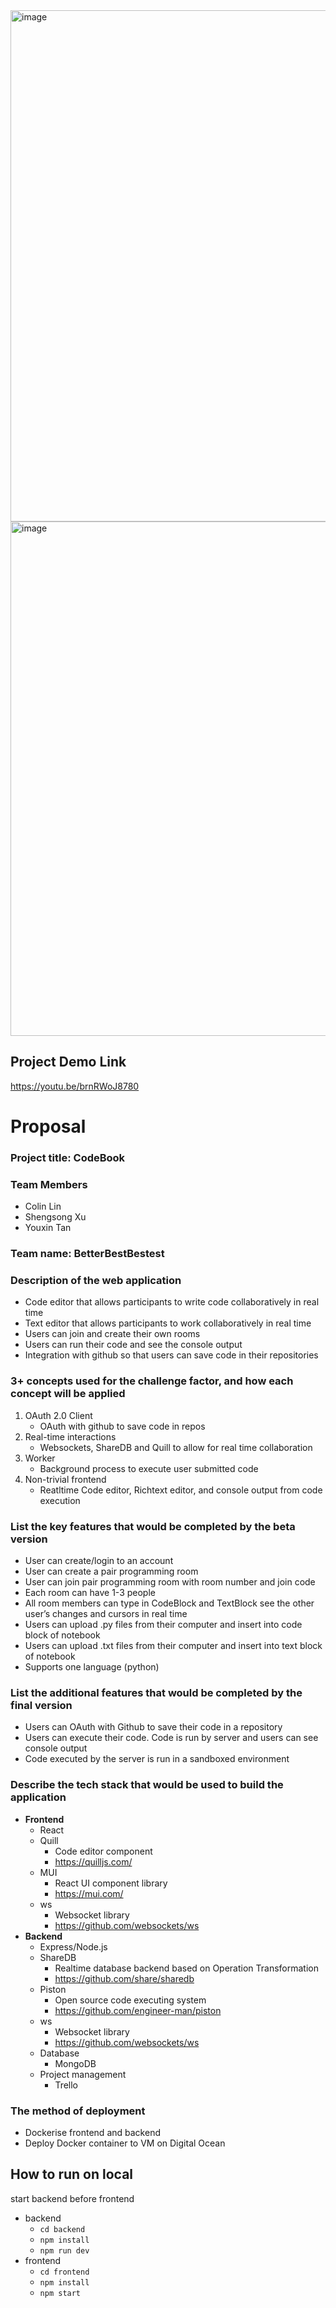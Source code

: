 <img width="1536" height="818" alt="image" src="https://github.com/user-attachments/assets/b559d799-d289-4d04-8b2d-174e0d29a8c6" />
<img width="1536" height="823" alt="image" src="https://github.com/user-attachments/assets/f64bafb5-7ddd-4139-84f2-5e54299a5b68" />


## Project Demo Link
https://youtu.be/brnRWoJ8780

# Proposal

### Project title: CodeBook

### Team Members

- Colin Lin
- Shengsong Xu
- Youxin Tan

### Team name: BetterBestBestest

### Description of the web application

- Code editor that allows participants to write code collaboratively in real time
- Text editor that allows participants to work collaboratively in real time 
- Users can join and create their own rooms
- Users can run their code and see the console output
- Integration with github so that users can save code in their repositories

### 3+ concepts used for the challenge factor, and how each concept will be applied

1.  OAuth 2.0 Client
    - OAuth with github to save code in repos
2.  Real-time interactions
    - Websockets, ShareDB and Quill to allow for real time collaboration
3.  Worker
    - Background process to execute user submitted code
4.  Non-trivial frontend
    - Reatltime Code editor, Richtext editor, and console output from code execution

### List the key features that would be completed by the beta version

- User can create/login to an account
- User can create a pair programming room
- User can join pair programming room with room number and join code
- Each room can have 1-3 people
- All room members can type in CodeBlock and TextBlock see the other user’s changes and cursors in real time
- Users can upload .py files from their computer and insert into code block of notebook
- Users can upload .txt files from their computer and insert into text block of notebook
- Supports one language (python)

### List the additional features that would be completed by the final version

- Users can OAuth with Github to save their code in a repository
- Users can execute their code. Code is run by server and users can see console output
- Code executed by the server is run in a sandboxed environment

### Describe the tech stack that would be used to build the application

- **Frontend**
  - React
  - Quill
    - Code editor component
    - https://quilljs.com/
  - MUI
    - React UI component library
    - https://mui.com/
  - ws
    - Websocket library
    - https://github.com/websockets/ws
- **Backend**
  - Express/Node.js
  - ShareDB
    - Realtime database backend based on Operation Transformation
    - https://github.com/share/sharedb
  - Piston
    - Open source code executing system
    - https://github.com/engineer-man/piston
  - ws
    - Websocket library
    - https://github.com/websockets/ws
  - Database
    - MongoDB
  - Project management
    - Trello

### The method of deployment

- Dockerise frontend and backend
- Deploy Docker container to VM on Digital Ocean

## How to run on local

start backend before frontend

- backend
  - `cd backend`
  - `npm install`
  - `npm run dev`
- frontend
  - `cd frontend`
  - `npm install`
  - `npm start`
